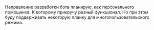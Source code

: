 Направление разработки бота планирую, как персонального помощника. К которому прикручу разный функционал.
Но при этом буду поддерживать некоторую планку для многопользовательского режима.

